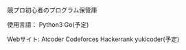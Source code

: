 競プロ初心者のプログラム保管庫

使用言語：
  Python3
  Go(予定)

Webサイト:
  Atcoder
  Codeforces
  Hackerrank
  yukicoder(予定)
